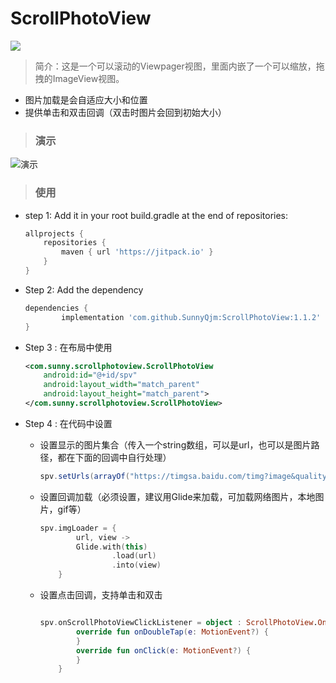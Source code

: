 # ScrollPhotoView
[![](https://jitpack.io/v/SunnyQjm/ScrollPhotoView.svg)](https://jitpack.io/#SunnyQjm/ScrollPhotoView)

> 简介：这是一个可以滚动的Viewpager视图，里面内嵌了一个可以缩放，拖拽的ImageView视图。
* 图片加载是会自适应大小和位置
* 提供单击和双击回调（双击时图片会回到初始大小）

> ### 演示
![演示](https://github.com/SunnyQjm/ScrollPhotoView/blob/master/presentatin.gif?raw=true)
> ### 使用

* step 1: Add it in your root build.gradle at the end of repositories:
	```gradle
	allprojects {
		repositories {
			maven { url 'https://jitpack.io' }
		}
	}
	```
* Step 2: Add the dependency
	```gradle
	dependencies {
	        implementation 'com.github.SunnyQjm:ScrollPhotoView:1.1.2'
	}
	```

* Step 3 : 在布局中使用
    ```xml
    <com.sunny.scrollphotoview.ScrollPhotoView
	    android:id="@+id/spv"
	    android:layout_width="match_parent"
	    android:layout_height="match_parent">
    </com.sunny.scrollphotoview.ScrollPhotoView>
    ```
    
* Step 4 : 在代码中设置
	* 设置显示的图片集合（传入一个string数组，可以是url，也可以是图片路径，都在下面的回调中自行处理）
	    ```java
	    spv.setUrls(arrayOf("https://timgsa.baidu.com/timg?image&quality=80&size=b9999_10000&sec=1514351983845&di=3eb9096b6c38dfa82d14c26a65ea032f&imgtype=0&src=http%3A%2F%2Fimgsrc.baidu.com%2Fimgad%2Fpic%2Fitem%2F0d338744ebf81a4cb91b80f5dc2a6059252da6e5.jpg","https://timgsa.baidu.com/timgimage&quality=80&size=b9999_10000&sec=1514351983844&di=a7c7ac553b3e1552c77f168f9ff792c1&imgtype=0&src=http%3A%2F%2Fimgsrc.baidu.com%2Fimgad%2Fpic%2Fitem%2F314e251f95cad1c88870b61a743e6709c83d51c7.jpg","https://timgsa.baidu.com/timgimage&quality=80&size=b9999_10000&sec=1514351983844&di=d38c274fabf665695b9be5aa9372aad1&imgtype=0&src=http%3A%2F%2Fimgsrc.baidu.com%2Fimage%2Fc0%253Dshijue1%252C0%252C0%252C294%252C40%2Fsign%3D183f043fb6315c60579863ace5d8a166%2F35a85edf8db1cb13b1959439d754564e92584b18.jpg"))
	    ```
	* 设置回调加载（必须设置，建议用Glide来加载，可加载网络图片，本地图片，gif等）
	    ```kotlin
	    spv.imgLoader = {
                url, view ->
                Glide.with(this)
                        .load(url)
                        .into(view)
            }
	    ```
	    
	* 设置点击回调，支持单击和双击
	    
	    ```kotlin
	    
	    spv.onScrollPhotoViewClickListener = object : ScrollPhotoView.OnScrollPhotoViewClickListener{
                override fun onDoubleTap(e: MotionEvent?) {
                }
                override fun onClick(e: MotionEvent?) {
                }
            }
	    ```
